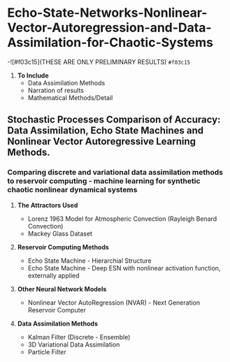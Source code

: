 # Echo-State-Networks-Nonlinear-Vector-Autoregression-and-Data-Assimilation-for-Chaotic-Systems


-![#f03c15](THESE ARE ONLY PRELIMINARY RESULTS) `#f03c15`

1. __To Include__
    - Data Assimilation Methods 
    - Narration of results 
    - Mathematical Methods/Detail

## Stochastic Processes Comparison of Accuracy: Data Assimilation, Echo State Machines and Nonlinear Vector Autoregressive Learning Methods.
### Comparing discrete and variational data assimilation methods to reservoir computing - machine learning for synthetic chaotic nonlinear dynamical systems

1. __The Attractors Used__

    - Lorenz 1963 Model for Atmospheric Convection (Rayleigh Benard Convection)
    - Mackey Glass Dataset

2. __Reservoir Computing Methods__ 

    * Echo State Machine - Hierarchial Structure
    * Echo State Machine - Deep ESN with nonlinear activation function, externally applied

3. __Other Neural Network Models__

    * Nonlinear Vector AutoRegression (NVAR) - Next Generation Reservoir Computer

4. __Data Assimilation Methods__ 

    * Kalman Filter (Discrete - Ensemble)
    * 3D Variational Data Assimilation
    * Particle Filter


